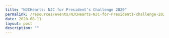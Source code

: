 ```yaml
---
title: "NJCHearts: NJC for President’s Challenge 2020"
permalink: /resources/events/NJCHearts-NJC-for-Presidents-challenge-2020
date: 2020-08-11
layout: post
description: ""
---
```

